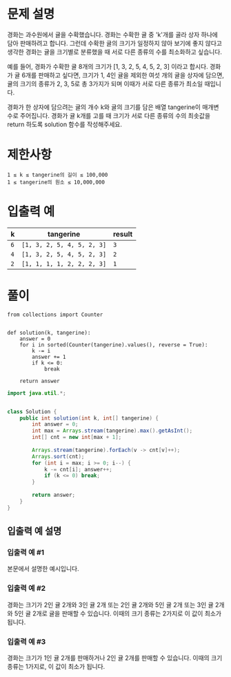 # 문제 설명
경화는 과수원에서 귤을 수확했습니다. 경화는 수확한 귤 중 'k'개를 골라 상자 하나에 담아 판매하려고 합니다. 그런데 수확한 귤의 크기가 일정하지 않아 보기에 좋지 않다고 생각한 경화는 귤을 크기별로 분류했을 때 서로 다른 종류의 수를 최소화하고 싶습니다.

예를 들어, 경화가 수확한 귤 8개의 크기가 [1, 3, 2, 5, 4, 5, 2, 3] 이라고 합시다. 경화가 귤 6개를 판매하고 싶다면, 크기가 1, 4인 귤을 제외한 여섯 개의 귤을 상자에 담으면, 귤의 크기의 종류가 2, 3, 5로 총 3가지가 되며 이때가 서로 다른 종류가 최소일 때입니다.

경화가 한 상자에 담으려는 귤의 개수 k와 귤의 크기를 담은 배열 tangerine이 매개변수로 주어집니다. 경화가 귤 k개를 고를 때 크기가 서로 다른 종류의 수의 최솟값을 return 하도록 solution 함수를 작성해주세요.

# 제한사항
```
1 ≤ k ≤ tangerine의 길이 ≤ 100,000
1 ≤ tangerine의 원소 ≤ 10,000,000
```

# 입출력 예
| k	| tangerine	| result |
|---|-----------|--------|
| `6`	| `[1, 3, 2, 5, 4, 5, 2, 3]` | `3` |
| `4`	| `[1, 3, 2, 5, 4, 5, 2, 3]` | `2` |
| `2` |	`[1, 1, 1, 1, 2, 2, 2, 3]` | `1` |

# 풀이
```python3
from collections import Counter


def solution(k, tangerine):
    answer = 0
    for i in sorted(Counter(tangerine).values(), reverse = True):
        k -= i
        answer += 1
        if k <= 0:
            break
    
    return answer
```

```java
import java.util.*;


class Solution {
    public int solution(int k, int[] tangerine) {
        int answer = 0;
        int max = Arrays.stream(tangerine).max().getAsInt();
        int[] cnt = new int[max + 1];
        
        Arrays.stream(tangerine).forEach(v -> cnt[v]++);
        Arrays.sort(cnt);
        for (int i = max; i >= 0; i--) {
            k -= cnt[i]; answer++;
            if (k <= 0) break;
        }
        
        return answer;
    }
}
```


## 입출력 예 설명
### 입출력 예 #1

본문에서 설명한 예시입니다.

### 입출력 예 #2

경화는 크기가 2인 귤 2개와 3인 귤 2개 또는 2인 귤 2개와 5인 귤 2개 또는 3인 귤 2개와 5인 귤 2개로 귤을 판매할 수 있습니다. 이때의 크기 종류는 2가지로 이 값이 최소가 됩니다.
### 입출력 예 #3

경화는 크기가 1인 귤 2개를 판매하거나 2인 귤 2개를 판매할 수 있습니다. 이때의 크기 종류는 1가지로, 이 값이 최소가 됩니다.
